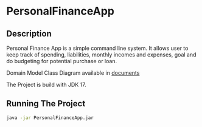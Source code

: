 # PersonalFinanceApp

## Description
Personal Finance App is a simple command line system. It allows user to keep track of spending, liabilities, monthly incomes and expenses, goal and do budgeting for potential purchase or loan. 

Domain Model Class Diagram available in [documents](douments)

The Project is build with JDK 17.



## Running The Project
```bash
java -jar PersonalFinanceApp.jar
```
